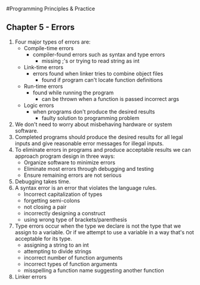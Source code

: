 #Programming Principles & Practice

## Chapter 5 - Errors

1. Four major types of errors are:
    - Compile-time errors
        - compiler-found errors such as syntax and type errors
            - missing ;'s or trying to read string as int
    - Link-time errors
        - errors found when linker tries to combine object files
            - found if program can't locate function definitions
    - Run-time errors
        - found while running the program
            - can be thrown when a function is passed incorrect args
    - Logic errors
        - when programs don't produce the desired results
            - faulty solution to programming problem
2. We don't need to worry about misbehaving hardware or system software.
3. Completed programs should produce the desired results for all legal inputs and give reasonable error messages for illegal inputs.
4. To eliminate errors in programs and produce acceptable results we can approach program design in three ways:
    - Organize software to minimize errors
    - Eliminate most errors through debugging and testing
    - Ensure remaining errors are not serious
5. Debugging takes time.
6. A syntax error is an error that violates the language rules.
    - Incorrect capitalization of types
    - forgetting semi-colons
    - not closing a pair
    - incorrectly designing a construct
    - using wrong type of brackets/parenthesis
7. Type errors occur when the type we declare is not the type that we assign to a variable. Or if we attempt to use a variable in a way that's not acceptable for its type.
    - assigning a string to an int
    - attempting to divide strings
    - incorrect number of function arguments
    - incorrect types of function arguments
    - misspelling a function name suggesting another function
8. Linker errors
